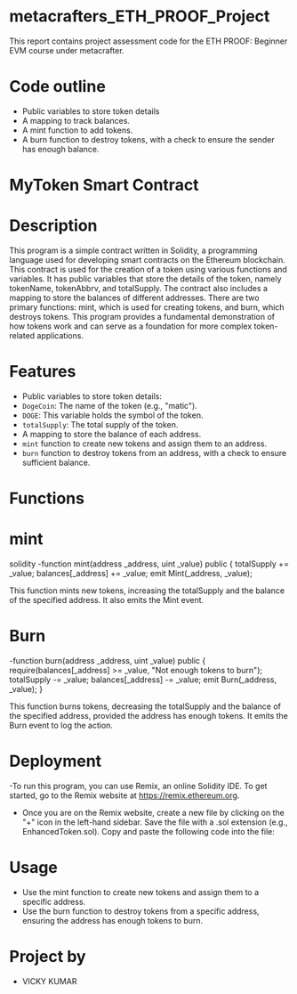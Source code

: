 # metacrafters_ETH_PROOF_Project
This report contains project assessment code for the ETH PROOF: Beginner EVM course under metacrafter.

# Code outline

- Public variables to store token details
- A mapping to track balances.
- A mint function to add tokens.
- A burn function to destroy tokens, with a check to ensure the sender has enough balance.

# MyToken Smart Contract

# Description
This program is a simple contract written in Solidity, a programming language used for developing smart contracts on the Ethereum blockchain. This contract is used for the creation of a token using various functions and variables. It has public variables that store the details of the token, namely tokenName, tokenAbbrv, and totalSupply. The contract also includes a mapping to store the balances of different addresses. There are two primary functions: mint, which is used for creating tokens, and burn, which destroys tokens. This program provides a fundamental demonstration of how tokens work and can serve as a foundation for more complex token-related applications.

# Features
  - Public variables to store token details:
  - `DogeCoin`: The name of the token (e.g., "matic").
  - `DOGE`: This variable holds the symbol of the token.
  - `totalSupply`: The total supply of the token.
- A mapping to store the balance of each address.
- `mint` function to create new tokens and assign them to an address.
- `burn` function to destroy tokens from an address, with a check to ensure sufficient balance.

# Functions

# mint
solidity
-function mint(address _address, uint _value) public  {
        totalSupply += _value;
        balances[_address] += _value;
        emit Mint(_address, _value);

This function mints new tokens, increasing the totalSupply and the balance of the specified address. It also emits the Mint event.

# Burn
-function burn(address _address, uint _value) public {
        require(balances[_address] >= _value, "Not enough tokens to burn");
        totalSupply -= _value;
        balances[_address] -= _value;
        emit Burn(_address, _value);
    }

This function burns tokens, decreasing the totalSupply and the balance of the specified address, provided the address has enough tokens. It emits the Burn event to log the action.

# Deployment

-To run this program, you can use Remix, an online Solidity IDE. To get started, go to the Remix website at https://remix.ethereum.org.
- Once you are on the Remix website, create a new file by clicking on the "+" icon in the left-hand sidebar. Save the file with a .sol extension (e.g., EnhancedToken.sol). Copy and paste the following code into the file:

# Usage

- Use the mint function to create new tokens and assign them to a specific address.
- Use the burn function to destroy tokens from a specific address, ensuring the address has enough tokens to burn.

# Project by

- VICKY KUMAR
